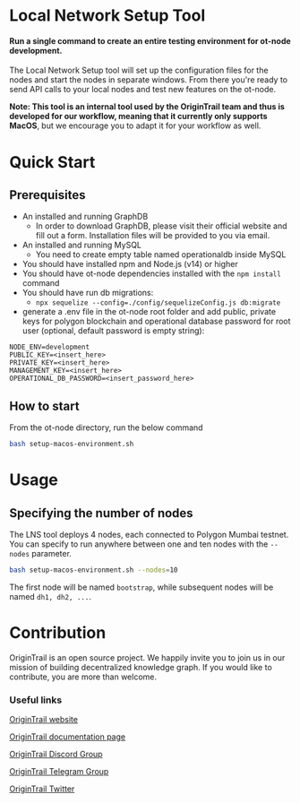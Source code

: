 Local Network Setup Tool
========================

#### Run a single command to create an entire testing environment for ot-node development.

The Local Network Setup tool will  set up the configuration files for the nodes and start the nodes in separate windows.
From there you're ready to send API calls to your local nodes and test new features on the ot-node.

**Note: This tool is an internal tool used by the OriginTrail team and thus is developed for our workflow, meaning that it currently only supports MacOS**, but we encourage you to adapt it for your workflow as well.

Quick Start
===========

## Prerequisites


* An installed and running GraphDB
  * In order to download GraphDB, please visit their official website and fill out a form. Installation files will be provided to you via email.
* An installed and running MySQL 
  * You need to create empty table named operationaldb inside MySQL
* You should have installed npm and Node.js (v14) or higher
* You should have ot-node dependencies installed with the `npm install` command
* You should have run db migrations: 
  * `npx sequelize --config=./config/sequelizeConfig.js db:migrate`
* generate a .env file in the ot-node root folder and add public, private keys for polygon blockchain and operational database password for root user (optional, default password is empty string):
```dotenv
NODE_ENV=development
PUBLIC_KEY=<insert_here>
PRIVATE_KEY=<insert_here>
MANAGEMENT_KEY=<insert_here>
OPERATIONAL_DB_PASSWORD=<insert_password_here>
```



## How to start

From the ot-node directory, run the below command

```bash
bash setup-macos-environment.sh
```

Usage
=====

## Specifying the number of nodes

The LNS tool deploys 4 nodes, each connected to Polygon Mumbai testnet.
You can specify to run anywhere between one and ten nodes with the `--nodes` parameter.

```bash
bash setup-macos-environment.sh --nodes=10
```

The first node will be named `bootstrap`, while subsequent nodes will be named `dh1, dh2, ...`.

Contribution
============

OriginTrail is an open source project. We happily invite you to join us in our mission of building decentralized knowledge graph. If you would like to contribute, you are more than welcome.


### Useful links


[OriginTrail website](https://origintrail.io)

[OriginTrail documentation page](http://docs.origintrail.io)

[OriginTrail Discord Group](https://discordapp.com/invite/FCgYk2S)

[OriginTrail Telegram Group](https://t.me/origintrail)

[OriginTrail Twitter](https://twitter.com/origin_trail)

